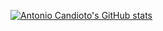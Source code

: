 [![Antonio Candioto's GitHub stats](https://github-readme-stats.vercel.app/api?username=antoniolpcan&show_icons=true&theme=radical)](https://github.com/antoniolpcan/github-readme-stats)
